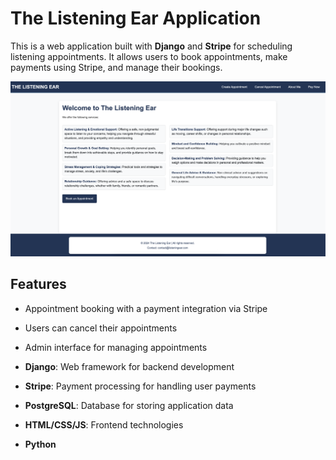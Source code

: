 # The Listening Ear Application

This is a web application built with **Django** and **Stripe** for scheduling listening appointments. It allows users to book appointments, make payments using Stripe, and manage their bookings.

![Home Page](/bookings/static/images/home.png)

## Features

- Appointment booking with a payment integration via Stripe
- Users can cancel their appointments
- Admin interface for managing appointments


- **Django**: Web framework for backend development
- **Stripe**: Payment processing for handling user payments
- **PostgreSQL**: Database for storing application data
- **HTML/CSS/JS**: Frontend technologies
- **Python**
